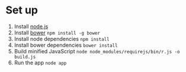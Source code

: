 # Set up

1. Install [node.js](http://nodejs.org/download/)
2. Install [bower](https://github.com/twitter/bower) ```npm install -g bower```
3. Install node dependencies ```npm install```
4. Install bower dependencies ```bower install```
5. Build minified JavaScript ```node node_modules/requirejs/bin/r.js -o build.js```
6. Run the app ```node app```
